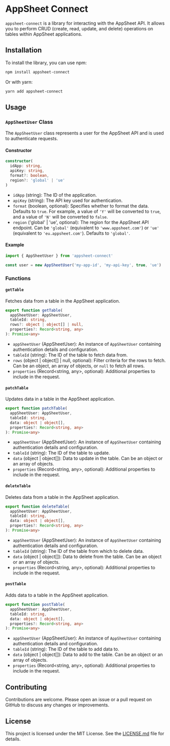 # AppSheet Connect

`appsheet-connect` is a library for interacting with the AppSheet API. It allows you to perform CRUD (create, read, update, and delete) operations on tables within AppSheet applications.

## Installation

To install the library, you can use npm:

```bash
npm install appsheet-connect
```

Or with yarn:

```bash
yarn add appsheet-connect
```

## Usage

### `AppSheetUser` Class

The `AppSheetUser` class represents a user for the AppSheet API and is used to authenticate requests.

#### Constructor

```typescript
constructor(
  idApp: string,
  apiKey: string,
  format?: boolean,
  region?: 'global' | 'ue'
)
```

- `idApp` (string): The ID of the application.
- `apiKey` (string): The API key used for authentication.
- `format` (boolean, optional): Specifies whether to format the data. Defaults to `true`. For example, a value of `'Y'` will be converted to `true`, and a value of `'N'` will be converted to `false`.
- `region` ('global' | 'ue', optional): The region for the AppSheet API endpoint. Can be `'global'` (equivalent to `'www.appsheet.com'`) or `'ue'` (equivalent to `'eu.appsheet.com'`). Defaults to `'global'`.

#### Example

```typescript
import { AppSheetUser } from 'appsheet-connect'

const user = new AppSheetUser('my-app-id', 'my-api-key', true, 'ue')
```

### Functions

#### `getTable`

Fetches data from a table in the AppSheet application.

```typescript
export function getTable(
  appSheetUser: AppSheetUser,
  tableId: string,
  rows?: object | object[] | null,
  properties?: Record<string, any>
): Promise<any>
```

- `appSheetUser` (AppSheetUser): An instance of `AppSheetUser` containing authentication details and configuration.
- `tableId` (string): The ID of the table to fetch data from.
- `rows` (object | object[] | null, optional): Filter criteria for the rows to fetch. Can be an object, an array of objects, or `null` to fetch all rows.
- `properties` (Record<string, any>, optional): Additional properties to include in the request.

#### `patchTable`

Updates data in a table in the AppSheet application.

```typescript
export function patchTable(
  appSheetUser: AppSheetUser,
  tableId: string,
  data: object | object[],
  properties?: Record<string, any>
): Promise<any>
```

- `appSheetUser` (AppSheetUser): An instance of `AppSheetUser` containing authentication details and configuration.
- `tableId` (string): The ID of the table to update.
- `data` (object | object[]): Data to update in the table. Can be an object or an array of objects.
- `properties` (Record<string, any>, optional): Additional properties to include in the request.

#### `deleteTable`

Deletes data from a table in the AppSheet application.

```typescript
export function deleteTable(
  appSheetUser: AppSheetUser,
  tableId: string,
  data: object | object[],
  properties?: Record<string, any>
): Promise<any>
```

- `appSheetUser` (AppSheetUser): An instance of `AppSheetUser` containing authentication details and configuration.
- `tableId` (string): The ID of the table from which to delete data.
- `data` (object | object[]): Data to delete from the table. Can be an object or an array of objects.
- `properties` (Record<string, any>, optional): Additional properties to include in the request.

#### `postTable`

Adds data to a table in the AppSheet application.

```typescript
export function postTable(
  appSheetUser: AppSheetUser,
  tableId: string,
  data: object | object[],
  properties?: Record<string, any>
): Promise<any>
```

- `appSheetUser` (AppSheetUser): An instance of `AppSheetUser` containing authentication details and configuration.
- `tableId` (string): The ID of the table to add data to.
- `data` (object | object[]): Data to add to the table. Can be an object or an array of objects.
- `properties` (Record<string, any>, optional): Additional properties to include in the request.

## Contributing

Contributions are welcome. Please open an issue or a pull request on GitHub to discuss any changes or improvements.

## License

This project is licensed under the MIT License. See the [LICENSE.md](LICENSE) file for details.
